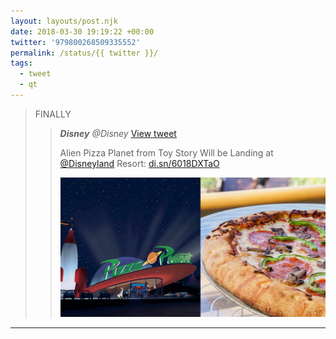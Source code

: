 ```yaml
---
layout: layouts/post.njk
date: 2018-03-30 19:19:22 +00:00
twitter: '979800268509335552'
permalink: /status/{{ twitter }}/
tags: 
  - tweet
  - qt
---
```


> FINALLY 
> 
> > <cite>**Disney** @Disney</cite> [View tweet](https://twitter.com/Disney/status/979793962570584066)
> > 
> > Alien Pizza Planet from Toy Story Will be Landing at [@Disneyland](https://twitter.com/Disneyland) Resort: [di.sn/6018DXTaO](http://di.sn/6018DXTaO)
> > 
> > ![Pizza Planet](/img/_qt/DZjtak9U8AAjVed.jpg)

---
